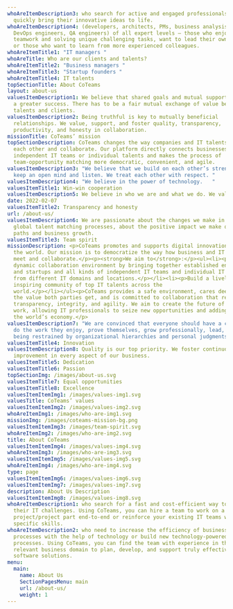 ```yaml
---
whoAreItemDescription3: who search for active and engaged professionals to
  quickly bring their innovative ideas to life.
whoAreItemDescription4: (developers, architects, PMs, business analysists,
  DevOps engineers, QA engineers) of all expert levels – those who enjoy
  teamwork and solving unique challenging tasks, want to lead their own teams,
  or those who want to learn from more experienced colleagues.
whoAreItemTitle1: "IT managers "
whoAreTitle: Who are our clients and talents?
whoAreItemTitle2: "Business managers "
whoAreItemTitle3: "Startup founders "
whoAreItemTitle4: IT talents
topSectionTitle: About CoTeams
layout: about-us
valuesItemDescription1: We believe that shared goals and mutual support lead to
  a greater success. There has to be a fair mutual exchange of value between
  talents and clients.
valuesItemDescription2: Being truthful is key to mutually beneficial
  relationships. We value, support, and foster quality, transparency,
  productivity, and honesty in collaboration.
missionTitle: CoTeams’ mission
topSectionDescription: CoTeams changes the way companies and IT talents find
  each other and collaborate. Our platform directly connects businesses and
  independent IT teams or individual talents and makes the process of
  team-opportunity matching more democratic, convenient, and agile.
valuesItemDescription3: "We believe that we build on each other’s strengths. We
  keep an open mind and listen. We treat each other with respect. "
valuesItemDescription4: "We believe in the power of technology.   "
valuesItemTitle1: Win-win cooperation
valuesItemDescription5: We believe in who we are and what we do. We value leadership
date: 2022-02-07
valuesItemTitle2: Transparency and honesty
url: /about-us/
valuesItemDescription6: We are passionate about the changes we make in the
  global talent matching processes, about the positive impact we make on career
  paths and business growth.
valuesItemTitle3: Team spirit
missionDescription: <p>CoTeams promotes and supports digital innovation all over
  the world. Our mission is to democratize the way how business and IT talents
  meet and collaborate.</p><p><strong>We aim to</strong>:</p><ul><li><p>Create a
  dynamic collaboration environment by bringing together established enterprises
  and startups and all kinds of independent IT teams and individual IT talents
  from different IT domains and locations.</p></li><li><p>Build a lively and
  inspiring community of top IT talents across the
  world.</p></li></ul><p>CoTeams provides a safe environment, cares deeply about
  the value both parties get, and is committed to collaboration that respects
  transparency, integrity, and agility. We aim to create the future of remote
  work, allowing IT professionals to seize new opportunities and adding value to
  the world’s economy.</p>
valuesItemDescription7: "We are convinced that everyone should have a chance to
  do the work they enjoy, prove themselves, grow professionally, lead, without
  being restrained by organizational hierarchies and personal judgments "
valuesItemTitle4: Innovation
valuesItemDescription8: Quality is our top priority. We foster continuous
  improvement in every aspect of our business.
valuesItemTitle5: Dedication
valuesItemTitle6: Passion
topSectionImg: /images/about-us.svg
valuesItemTitle7: Equal opportunities
valuesItemTitle8: Excellence
valuesItemItemImg1: /images/values-img1.svg
valuesTitle: CoTeams’ values
valuesItemItemImg2: /images/values-img2.svg
whoAreItemImg1: /images/who-are-img1.svg
missionImg: /images/coteams-mission-bg.png
valuesItemItemImg3: /images/team-spirit.svg
whoAreItemImg2: /images/who-are-img2.svg
title: About CoTeams
valuesItemItemImg4: /images/values-img4.svg
whoAreItemImg3: /images/who-are-img3.svg
valuesItemItemImg5: /images/values-img5.svg
whoAreItemImg4: /images/who-are-img4.svg
type: page
valuesItemItemImg6: /images/values-img6.svg
valuesItemItemImg7: /images/values-img7.svg
description: About Us Description
valuesItemItemImg8: /images/values-img8.svg
whoAreItemDescription1: who search for a fast and cost-efficient way to solve
  their IT challenges. Using CoTeams, you can hire a team to work on a
  project/project part end-to-end or reinforce your existing IT teams with
  specific skills.
whoAreItemDescription2: who need to increase the efficiency of business
  processes with the help of technology or build new technology-powered
  processes. Using CoTeams, you can find the team with experience in the
  relevant business domain to plan, develop, and support truly effective
  software solutions.
menu:
  main:
    name: About Us
    SectionPagesMenu: main
    url: /about-us/
    weight: 1
---
```

